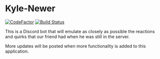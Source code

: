 # Kyle-Newer

[![CodeFactor](https://www.codefactor.io/repository/github/kjm015/kyle-newer/badge)](https://www.codefactor.io/repository/github/kjm015/kyle-newer) [![Build Status](https://travis-ci.com/kjm015/Kyle-Newer.svg?branch=master)](https://travis-ci.com/kjm015/Kyle-Newer)

This is a Discord bot that will emulate as closely as possible the reactions and quirks that our friend had when he was still in the server.

More updates will be posted when more functionality is added to this application.
